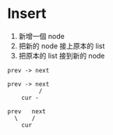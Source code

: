 # Insert
1. 新增一個 node
2. 把新的 node 接上原本的 list
3. 把原本的 list 接到新的 node

```
prev -> next

prev -> next
         /
    cur -

prev   next
  \    /
    cur
```